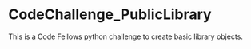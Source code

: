# CodeChallenge_PublicLibrary
This is a Code Fellows python challenge to create basic library objects.
